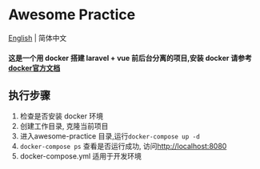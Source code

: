 # Awesome Practice

[English](./README-en.md) | 简体中文	
#### 这是一个用 docker 搭建 laravel + vue 前后台分离的项目,安装 docker 请参考[docker官方文档](https://docs.docker.com/)

## 执行步骤
1. 检查是否安装 docker 环境
2. 创建工作目录, 克隆当前项目
3. 进入awesome-practice 目录,运行`docker-compose up -d `
4. `docker-compose ps` 查看是否运行成功, 访问[http://localhost:8080](http://localhost:8080)
5. docker-compose.yml 适用于开发环境